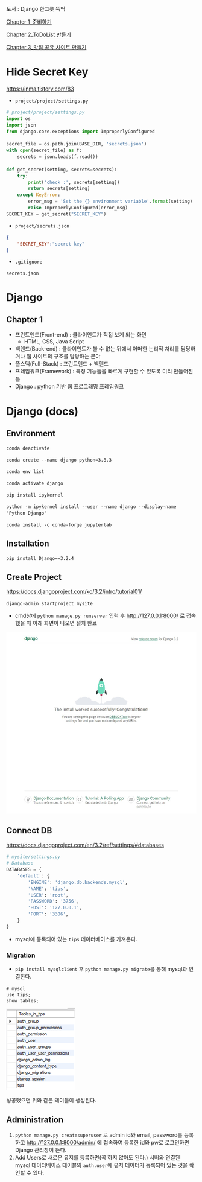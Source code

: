 도서 : Django 한그릇 뚝딱

[Chapter 1_준비하기](Chapter%201)

[Chapter 2_ToDoList 만들기](Chapter%202)

[Chapter 3_맛집 공유 사이트 만들기](Chapter%203)

# Hide Secret Key

https://inma.tistory.com/83

- `project/project/settings.py`

```python
# project/project/settings.py
import os
import json
from django.core.exceptions import ImproperlyConfigured

secret_file = os.path.join(BASE_DIR, 'secrets.json')
with open(secret_file) as f:
    secrets = json.loads(f.read())

def get_secret(setting, secrets=secrets):
    try:
        print('check :', secrets[setting])
        return secrets[setting]
    except KeyError:
        error_msg = 'Set the {} environment variable'.format(setting)
        raise ImproperlyConfigured(error_msg)
SECRET_KEY = get_secret("SECRET_KEY")
```

- `project/secrets.json`

```json
{
    "SECRET_KEY":"secret key"
}
```

- `.gitignore`

```notepad
secrets.json
```

# Django

## Chapter 1

- 프런트엔드(Front-end) : 클라이언트가 직접 보게 되는 화면
  - HTML, CSS, Java Script
- 백엔드(Back-end) : 클라이언트가 볼 수 없는 뒤에서 어떠한 논리적 처리를 담당하거나 웹 사이트의 구조를 담당하는 분야
- 풀스택(Full-Stack) : 프런트엔드 + 백엔드
- 프레임워크(Framework) : 특정 기능들을 빠르게 구현할 수 있도록 미리 만들어진 틀
- Django : python 기반 웹 프로그래밍 프레임워크



# Django (docs)

## Environment

`conda deactivate`

`conda create --name django python=3.8.3`

`conda env list`

`conda activate django`

`pip install ipykernel`

`python -m ipykernel install --user --name django --display-name "Python Django"`

`conda install -c conda-forge jupyterlab`

## Installation

`pip install Django==3.2.4`

## Create Project

https://docs.djangoproject.com/ko/3.2/intro/tutorial01/

`django-admin startproject mysite`

- cmd창에 `python manage.py runserver` 입력 후 http://127.0.0.1:8000/ 로 접속했을 때 아래 화면이 나오면 설치 완료

![image-20210622104519007](README.assets/image-20210622104519007.png)



## Connect DB

https://docs.djangoproject.com/en/3.2/ref/settings/#databases

```python
# mysite/settings.py
# Database
DATABASES = {
    'default': {
        'ENGINE': 'django.db.backends.mysql',
        'NAME': 'tips',
        'USER': 'root',
        'PASSWORD': '3756',
        'HOST': '127.0.0.1',
        'PORT': '3306',
    }
}
```

- mysql에 등록되어 있는 `tips` 데이터베이스를 가져온다.

### Migration

- `pip install mysqlclient` 후 `python manage.py migrate`를 통해 mysql과 연결한다.

```mysql
# mysql
use tips;
show tables;
```

![image-20210622135316066](README.assets/image-20210622135316066.png)

성공했으면 위와 같은 테이블이 생성된다.



## Administration

1. `python manage.py createsuperuser` 로 admin id와 email, password를 등록하고 http://127.0.0.1:8000/admin/ 에 접속하여 등록한 id와 pw로 로그인하면 Django 관리창이 뜬다.
2. Add Users로 새로운 유저를 등록하면(꼭 하지 않아도 된다.) 서버와 연결된 mysql 데이터베이스 테이블의 `auth.user`에 유저 데이터가 등록되어 있는 것을 확인할 수 있다.


